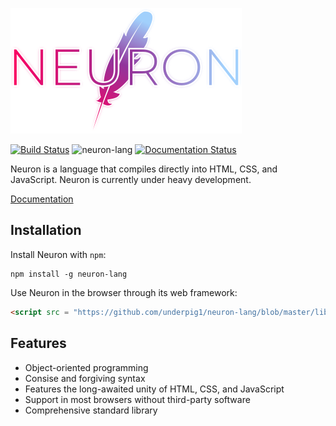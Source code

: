 ![Neuron](docs/g1143.png)

[![Build Status](https://travis-ci.com/underpig1/neuron-lang.svg?token=mzNPUMLDXoM8ZdHFTfyh&branch=master)](https://travis-ci.com/underpig1/neuron-lang)
![neuron-lang](https://github.com/underpig1/neuron-lang/workflows/neuron-lang/badge.svg)
[![Documentation Status](https://readthedocs.org/projects/neuron-lang/badge/?version=latest)](https://neuron-lang.readthedocs.io/en/latest/?badge=latest)

Neuron is a language that compiles directly into HTML, CSS, and JavaScript. Neuron is currently under heavy development.

[Documentation](https://neuron-lang.readthedocs.io/en/latest/index.html)
## Installation
Install Neuron with `npm`:
```
npm install -g neuron-lang
```
Use Neuron in the browser through its web framework:
```html
<script src = "https://github.com/underpig1/neuron-lang/blob/master/lib/browser/browser.mjs" type = "module"></script>
```

## Features
- Object-oriented programming
- Consise and forgiving syntax
- Features the long-awaited unity of HTML, CSS, and JavaScript
- Support in most browsers without third-party software
- Comprehensive standard library
